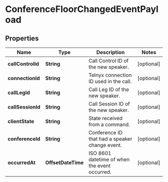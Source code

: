 

# ConferenceFloorChangedEventPayload


## Properties

Name | Type | Description | Notes
------------ | ------------- | ------------- | -------------
**callControlId** | **String** | Call Control ID of the new speaker. |  [optional]
**connectionId** | **String** | Telnyx connection ID used in the call. |  [optional]
**callLegId** | **String** | Call Leg ID of the new speaker. |  [optional]
**callSessionId** | **String** | Call Session ID of the new speaker. |  [optional]
**clientState** | **String** | State received from a command. |  [optional]
**conferenceId** | **String** | Conference ID that had a speaker change event. |  [optional]
**occurredAt** | **OffsetDateTime** | ISO 8601 datetime of when the event occurred. |  [optional]



